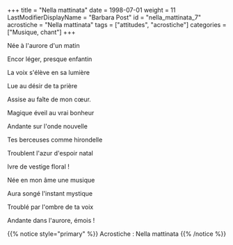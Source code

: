 +++
title = "Nella mattinata"
date = 1998-07-01
weight = 11
LastModifierDisplayName = "Barbara Post"
id = "nella_mattinata_7"
acrostiche = "Nella mattinata"
tags = ["attitudes", "acrostiche"]
categories = ["Musique, chant"]
+++

Née à l'aurore d'un matin

Encor léger, presque enfantin

La voix s'élève en sa lumière

Lue au désir de ta prière

Assise au faîte de mon cœur.

Magique éveil au vrai bonheur

Andante sur l'onde nouvelle

Tes berceuses comme hirondelle

Troublent l'azur d'espoir natal

Ivre de vestige floral !

Née en mon âme une musique

Aura songé l'instant mystique

Troublé par l'ombre de ta voix

Andante dans l'aurore, émois !

{{% notice style="primary" %}}
Acrostiche : Nella mattinata
{{% /notice %}}
